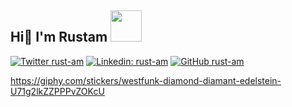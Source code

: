 <h2> Hi👋 I'm Rustam <img src="https://media.giphy.com/media/U71g2lkZZPPPvZOKcU/source.gif" width="50"></h2>

[![Twitter rust-am](https://img.shields.io/twitter/follow/russell_ocean?label=Follow)](https://twitter.com/intent/follow?screen_name=russell_ocean)
[![Linkedin: rust-am](https://img.shields.io/badge/-rust-am-blue?style=flat-square&logo=Linkedin&logoColor=white&link=https://www.linkedin.com/in/rust-am/)](https://www.linkedin.com/in/rust-am/)
[![GitHub rust-am](https://img.shields.io/github/followers/thaiane?label=follow&style=social)](https://github.com/rust-am)
<!--
**rust-am/rust-am** is a ✨ _special_ ✨ repository because its `README.md` (this file) appears on your GitHub profile.

Here are some ideas to get you started:

- 🔭 I’m currently working on ...
- 🌱 I’m currently learning ...
- 👯 I’m looking to collaborate on ...
- 🤔 I’m looking for help with ...
- 💬 Ask me about ...
- 📫 How to reach me: ...
- 😄 Pronouns: ...
- ⚡ Fun fact: ...
-->
https://giphy.com/stickers/westfunk-diamond-diamant-edelstein-U71g2lkZZPPPvZOKcU